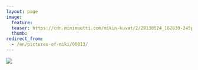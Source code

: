 ```yaml
---
layout: page
image:
  feature:
  teaser: https://cdn.minimuutti.com/mikin-kuvat/2/20130524_162639-245px (2).jpg
  thumb:
redirect_from:
  - /en/pictures-of-miki/00013/
---
```


![](https://cdn.minimuutti.com/mikin-kuvat/2/20130524_162639-800px.jpg)
